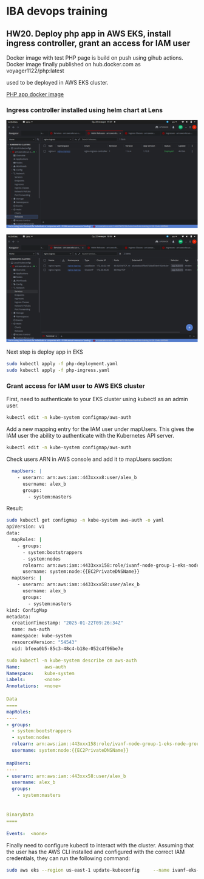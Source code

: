 # IBA devops training

## HW20. Deploy php app in AWS EKS, install ingress controller, grant an access for IAM user

Docker image with test PHP page is build on push using gihub actions. Docker image finally published on hub.docker.com as voyager1122/php:latest

used to be deployed in AWS EKS cluster.

[PHP app docker image](https://github.com/voyager1122/iba_php_docker_image)


###  Ingress controller installed using helm chart at Lens

![screenshot](./lens_ingress1.png)

![screenshot](./lens_ingress2.png)


Next step is deploy app in EKS



```bash
sudo kubectl apply -f php-deployment.yaml
sudo kubectl apply -f php-ingress.yaml 
```


###  Grant access for IAM user to AWS EKS cluster

First, need to authenticate to your EKS cluster using kubectl as an admin user.

```bash
kubectl edit -n kube-system configmap/aws-auth
```
Add a new mapping entry for the IAM user under mapUsers. This gives the IAM user the ability to authenticate with the Kubernetes API server.

```bash
kubectl edit -n kube-system configmap/aws-auth
```
Check users ARN in AWS console and add it to mapUsers section:

```yaml
  mapUsers: |
    - userarn: arn:aws:iam::443xxxx8:user/alex_b
      username: alex_b
      groups:
        - system:masters
```		
Result:


```bash
sudo kubectl get configmap -n kube-system aws-auth -o yaml
apiVersion: v1
data:
  mapRoles: |
    - groups:
      - system:bootstrappers
      - system:nodes
      rolearn: arn:aws:iam::4433xxx158:role/ivanf-node-group-1-eks-node-group-202501220xxxx01
      username: system:node:{{EC2PrivateDNSName}}
  mapUsers: |
    - userarn: arn:aws:iam::4433xxx58:user/alex_b
      username: alex_b
      groups:
        - system:masters
kind: ConfigMap
metadata:
  creationTimestamp: "2025-01-22T09:26:34Z"
  name: aws-auth
  namespace: kube-system
  resourceVersion: "54543"
  uid: bfeea0b5-85c3-48c4-b18e-052c4f96be7e

```



```yaml
sudo kubectl -n kube-system describe cm aws-auth
Name:         aws-auth
Namespace:    kube-system
Labels:       <none>
Annotations:  <none>

Data
====
mapRoles:
----
- groups:
  - system:bootstrappers
  - system:nodes
  rolearn: arn:aws:iam::443xxx158:role/ivanf-node-group-1-eks-node-group-202501xxxxx01
  username: system:node:{{EC2PrivateDNSName}}

mapUsers:
----
- userarn: arn:aws:iam::443xxx58:user/alex_b
  username: alex_b
  groups:
    - system:masters


BinaryData
====

Events:  <none>
```

Finally need to configure kubectl to interact with the cluster. 
Assuming that the user has the AWS CLI installed and configured with the correct IAM credentials, they can run the following command:

```bash
sudo aws eks --region us-east-1 update-kubeconfig     --name ivanf-eks-training
```
